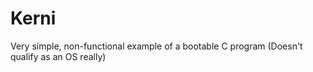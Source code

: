 Kerni
=====

Very simple, non-functional example of a bootable C program (Doesn't qualify as an OS really)
